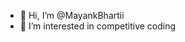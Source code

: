 - 👋 Hi, I’m @MayankBhartii
- 👀 I’m interested in competitive coding

<!---
MayankBhartii/MayankBhartii is a ✨ special ✨ repository because its `README.md` (this file) appears on your GitHub profile.
You can click the Preview link to take a look at your changes.
--->
